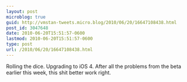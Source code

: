```yaml
---
layout: post
microblog: true
guid: http://vmstan-tweets.micro.blog/2010/06/20/16647108438.html
post_id: 3047648
date: 2010-06-20T15:51:57-0600
lastmod: 2010-06-20T15:51:57-0600
type: post
url: /2010/06/20/16647108438.html
---
```

Rolling the dice. Upgrading to iOS 4. After all the problems from the beta earlier this week, this shit better work right.
